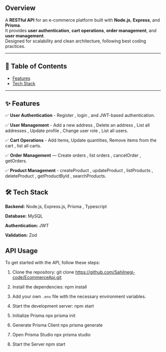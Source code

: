 Overview
--------

A **RESTful API** for an e-commerce platform built with **Node.js**, **Express**, and **Prisma**.  
It provides **user authentication**, **cart operations**, **order management**, and **user management**.  
Designed for scalability and clean architecture, following best coding practices.

---

## 📌 Table of Contents
- [Features](#-features)
- [Tech Stack](#-tech-stack)


---

## ✨ Features

✅ **User Authentication** - Register , login , and JWT-based authentication.

✅ **User Management** - Add a new address , Delete an address , List all addresses ,  Update profile , Change user role , List all users.

✅ **Cart Operations** - Add items, Update quantities, Remove items from the cart , list all carts.

✅ **Order Management** — Create orders , list orders , cancelOrder  , getOrders.

✅ **Product Management** - createProduct , updateProduct  , listProducts , deleteProduct , getProductById , searchProducts.
 
## 🛠 Tech Stack

**Backend:** Node.js, Express.js, Prisma , Typescript

**Database:** MySQL  

**Authentication:** JWT  

**Validation:** Zod  

API Usage
---------
To get started with the API, follow these steps:

1. Clone the repository:
   git clone https://github.com/Sahilnegi-code/EcommerceApi.git

2. Install the dependencies:
   npm  install

3. Add your own `.env` file with the necessary environment variables.

4. Start the development server:
   npm start
   
6. Initialize Prisma
   npx prisma init
   
8. Generate Prisma Client
  npx prisma generate

9. Open Prisma Studio
    npx prisma studio

10. Start the Server
   npm start
